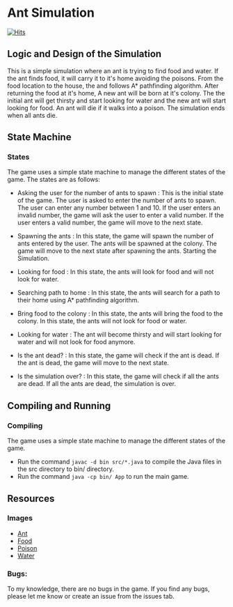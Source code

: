 # Ant Simulation

[![Hits](https://hits.sh/github.com/vmsaif/ant-simulation-in-java-with-a-star-algorithm.svg?label=Visits&color=100b75)](https://hits.sh/github.com/vmsaif/ant-simulation-in-java-with-a-star-algorithm/)


## Logic and Design of the Simulation
This is a simple simulation where an ant is trying to find food and water. If the ant finds food, it will carry it to it's home avoiding the poisons. From the food location to the house, the and follows A* pathfinding algorithm. After returning the food at it's home, A new ant will be born at it's colony. The the initial ant will get thirsty and start looking for water and the new ant will start looking for food. An ant will die if it walks into a poison. The simulation ends when all ants die.

## State Machine

### States

The game uses a simple state machine to manage the different states of the game. The states are as follows:

- Asking the user for the number of ants to spawn : This is the initial state of the game. The user is asked to enter the number of ants to spawn. The user can enter any number between 1 and 10. If the user enters an invalid number, the game will ask the user to enter a valid number. If the user enters a valid number, the game will move to the next state.

- Spawning the ants : In this state, the game will spawn the number of ants entered by the user. The ants will be spawned at the colony. The game will move to the next state after spawning the ants. Starting the Simulation.

- Looking for food : In this state, the ants will look for food and will not look for water.  
- Searching path to home : In this state, the ants will search for a path to their home using A* pathfinding algorithm.
- Bring food to the colony : In this state, the ants will bring the food to the colony. In this state, the ants will not look for food or water.
- Looking for water : The ant will become thirsty and will start looking for water and will not look for food anymore.
- Is the ant dead? : In this state, the game will check if the ant is dead. If the ant is dead, the game will move to the next state.
- Is the simulation over? : In this state, the game will check if all the ants are dead. If all the ants are dead, the simulation is over.


## Compiling and Running

### Compiling
The game uses a simple state machine to manage the different states of the game. 

- Run the command `javac -d bin src/*.java` to compile the Java files in the src directory to bin/ directory.
- Run the command `java -cp bin/ App` to run the main game.

## Resources

### Images
- [Ant](https://www.pngegg.com/en/png-zblks)
- [Food](https://www.pngegg.com/en/png-medpx)
- [Poison](https://forums.episodeinteractive.com/t/green-magic-overlay/348539)
- [Water](https://www.freepnglogos.com/images/water-drop-11843.html)

### Bugs:
To my knowledge, there are no bugs in the game. If you find any bugs, please let me know or create an issue from the issues tab.

